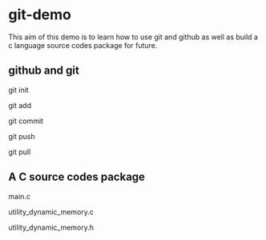 # git-demo
This aim of this demo is to learn how to use git and github as well as build a c language source codes package for future.

## github and git
git init

git add

git commit

git push

git pull

## A C source codes package
main.c

utility_dynamic_memory.c

utility_dynamic_memory.h
